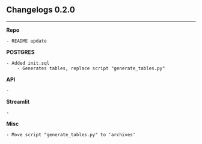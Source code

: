 ## Changelogs 0.2.0
---


**Repo**
```
- README update
```


**POSTGRES**
```
- Added init.sql
    - Generates tables, replace script "generate_tables.py"
```

**API**
```
-
```

**Streamlit**
```
-
```

**Misc**
```
- Move script "generate_tables.py" to 'archives'
```